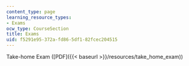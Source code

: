 ```yaml
---
content_type: page
learning_resource_types:
- Exams
ocw_type: CourseSection
title: Exams
uid: f5291e95-372a-fd86-5df1-82fcec204515
---
```


Take-home Exam ([PDF]({{< baseurl >}}/resources/take_home_exam))
